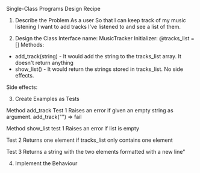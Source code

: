 
Single-Class Programs Design Recipe

1. Describe the Problem
As a user
So that I can keep track of my music listening
I want to add tracks I've listened to and see a list of them.

2. Design the Class Interface
name: MusicTracker
Initializer: @tracks_list = []
Methods: 
* add_track(string) - It would add the string to the tracks_list array. It doesn't return anything
* show_list() - It would return the strings stored in tracks_list. No side effects.

Side effects:

<!-- The interface of a class includes:

The name of the class.
The design of its initializer and the parameters it takes.
The design of its public methods, including:
Their names and purposes
What parameters they take and the data types.
What they return and that data type
Any other side effects they might have.
Steps 3 and 4 then operate as a cycle. -->

3. Create Examples as Tests

Method add_track
Test 1
Raises an error if given an empty string as argument.
add_track("") => fail

Method show_list
test 1
Raises an error if list is empty

Test 2
Returns one element if tracks_list only contains one element

Test 3
Returns a string with the two elements formatted with a new line"

<!-- These are examples of the class being used with different initializer arguments, method calls, and how it should behave.

For complex challenges you might want to come up with a list of examples first and then test-drive them one by one. For simpler ones you might just dive straight into writing a test for the first example you want to address. -->

4. Implement the Behaviour
